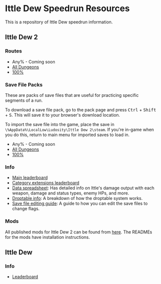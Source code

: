 # Ittle Dew Speedrun Resources

This is a repository of Ittle Dew speedrun information.

## Ittle Dew 2

### Routes
- Any% - Coming soon
- [All Dungeons](/ROutes/All%20Dungeons%20Route.md)
- [100%](/Routes/100%25%20Route.md)

### Save File Packs
These are packs of save files that are useful for practicing specific segments of a run.

To download a save file pack, go to the pack page and press <kbd>Ctrl</kbd> + <kbd>Shift</kbd> + <kbd>S</kbd>. This will save it to your browser's download location.

To import the save file into the game, place the save in `\%AppData%\LocalLow\Ludosity\Ittle Dew 2\steam`. If you're in-game when you do this, return to main menu for imported saves to load in.

- Any% - Coming soon
- [All Dungeons](/Saves/All%20Dungeons.zip)
- [100%](/Saves/100%25.zip)

### Info
- [Main leaderboard](https://www.speedrun.com/id2)
- [Category extensions leaderboard](https://www.speedrun.com/id2_ext)
- [Data spreadsheet](https://docs.google.com/spreadsheets/d/1DxVRgpbUP2pnHpxsrHcTLhyHXcVsVWWmEl254a7T1s4/edit?gid=1525647531#gid=1525647531): Has detailed info on Ittle's damage output with each weapon, damage and status types, enemy HPs, and more.
- [Droptable info](/Info/Droptable%20Data.md): A breakdown of how the droptable system works.
- [Save file editing guide](/Info/Save%20File%20Editing%20Guide.md): A guide to how you can edit the save files to change flags.

### Mods
All published mods for Ittle Dew 2 can be found from [here](https://github.com/orgs/Extra-2-Dew/repositories). The READMEs for the mods have installation instructions.

## Ittle Dew
### Info
- [Leaderboard](https://www.speedrun.com/ittledew)